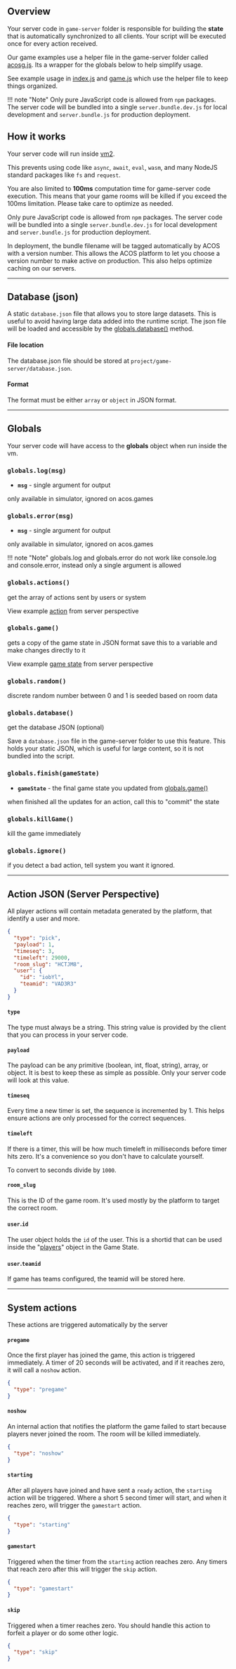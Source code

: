 ## Overview

Your server code in `game-server` folder is responsible for building the **state** that is automatically synchronized to all clients.  Your script will be executed once for every action received.

Our game examples use a helper file in the game-server folder called [acosg.js](https://github.com/acosgames/tictactoe/blob/main/game-server/acosg.js). Its a wrapper for the globals below to help simplify usage.

See example usage in [index.js](https://github.com/acosgames/tictactoe/blob/main/game-server/index.js) and [game.js](https://github.com/acosgames/tictactoe/blob/main/game-server/game.js) which use the helper file to keep things organized.

!!! note "Note"
    Only pure JavaScript code is allowed from `npm` packages.  The server code will be bundled into a single `server.bundle.dev.js` for local development and `server.bundle.js` for production deployment.

## How it works

Your server code will run inside [vm2](https://github.com/patriksimek/vm2).  

This prevents using code like `async`, `await`, `eval`, `wasm`, and many NodeJS standard packages like `fs` and `request`.

You are also limited to **100ms** computation time for game-server code execution.  This means that your game rooms will be killed if you exceed the 100ms limitation.  Please take care to optimize as needed. 

Only pure JavaScript code is allowed from `npm` packages.  The server code will be bundled into a single `server.bundle.dev.js` for local development and `server.bundle.js` for production deployment.

In deployment, the bundle filename will be tagged automatically by ACOS with a version number.  This allows the ACOS platform to let you choose a version number to make active on production.  This also helps optimize caching on our servers.    

---

## Database (json)

A static `database.json` file that allows you to store large datasets.  This is useful to avoid having large data added into the runtime script.  The json file will be loaded and accessible by the [globals.database()](/server/#globalsdatabase) method.

#### File location

The database.json file should be stored at `project/game-server/database.json`.  

#### Format

The format must be either `array` or `object` in JSON format.

---

## Globals

Your server code will have access to the **globals** object when run inside the vm.


### **`globals.log(msg)`**

- **`msg`** - single argument for output

only available in simulator, ignored on acos.games 

### **`globals.error(msg)`**

- **`msg`** - single argument for output

only available in simulator, ignored on acos.games 

!!! note "Note"
    globals.log and globals.error do not work like console.log and console.error, instead only a single argument is allowed

### **`globals.actions()`**

get the array of actions sent by users or system

View example [action](#action-json-server-perspective) from server perspective

### **`globals.game()`**

gets a copy of the game state in JSON format save this to a variable and make changes directly to it

View example [game state](/gamestate/#server-perspective-tictactoe) from server perspective

### **`globals.random()`**

discrete random number between 0 and 1 is seeded based on room data

### **`globals.database()`**

get the database JSON (optional)

Save a `database.json` file in the game-server folder to use this feature.  This holds your static JSON, which is useful for large content, so it is not bundled into the script.

### **`globals.finish(gameState)`**

- **`gameState`** - the final game state you updated from [globals.game()](#globalsgame)

when finished all the updates for an action, call this to "commit" the state




### **`globals.killGame()`**

kill the game immediately

### **`globals.ignore()`**

if you detect a bad action, tell system you want it ignored.


---

## Action JSON (Server Perspective)

All player actions will contain metadata generated by the platform, that identify a user and more.  

```json
{
  "type": "pick",
  "payload": 1,
  "timeseq": 3,
  "timeleft": 29000,
  "room_slug": "HCTJM8",
  "user": { 
    "id": "iobYl", 
    "teamid": "VAD3R3" 
  }
}
```

#### `type`

The type must always be a string.  This string value is provided by the client that you can process in your server code.

#### `payload`

The payload can be any primitive (boolean, int, float, string), array, or object.  It is best to keep these as simple as possible.  Only your server code will look at this value.

#### `timeseq`

Every time a new timer is set, the sequence is incremented by 1.  This helps ensure actions are only processed for the correct sequences.


#### `timeleft`

If there is a timer, this will be how much timeleft in milliseconds before timer hits zero.  It's a convenience so you don't have to calculate yourself. 

To convert to seconds divide by `1000`.

#### `room_slug`

This is the ID of the game room.  It's used mostly by the platform to target the correct room. 


#### `user`.`id`

The user object holds the `id` of the user.  This is a shortid that can be used inside the "[players](/development/#players)" object in the Game State.

#### `user`.`teamid`

If game has teams configured, the teamid will be stored here.

---


## System actions

These actions are triggered automatically by the server

#### `pregame`

Once the first player has joined the game, this action is triggered immediately.  A timer of 20 seconds will be activated, and if it reaches zero, it will call a `noshow` action.
```json
{
  "type": "pregame"
}
```

#### `noshow`

An internal action that notifies the platform the game failed to start because players never joined the room.  The room will be killed immediately.
```json
{
  "type": "noshow"
}
```

#### `starting`

After all players have joined and have sent a `ready` action, the `starting` action will be triggered.  Where a short 5 second timer will start, and when it reaches zero, will trigger the `gamestart` action.
```json
{
  "type": "starting"
}
```

#### `gamestart`

Triggered when the timer from the `starting` action reaches zero.  Any timers that reach zero after this will trigger the `skip` action.
```json
{
  "type": "gamestart"
}
```

#### `skip`

Triggered when a timer reaches zero.  You should handle this action to forfeit a player or do some other logic.
```json
{
  "type": "skip"
}
```


